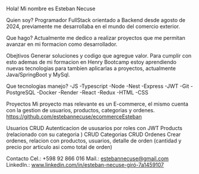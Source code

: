 Hola! Mi nombre es Esteban Necuse

Quien soy?
Programador FullStack orientado a Backend desde agosto de 2024, previamente me desarrollaba en el mundo del comercio exterior. 

Que hago? 
Actualmente me dedico a realizar proyectos que me permitan avanzar en mi formacion como desarrollador. 

Obejtivos
Generar soluciones y codigo que agregue valor. Para cumplir con esto ademas de mi formacion en Henry Bootcamp estoy aprendiendo nuevas tecnologias para tambien aplicarlas a proyectos, actualmente Java/SpringBoot y MySql. 

Que tecnologias manejo?
-JS
-Typescript
-Node
-Nest
-Express
-JWT
-Git
-PostgreSQL
-Docker
-Render
-React
-Redux
-HTML
-CSS

Proyectos
Mi proyecto mas relevante es un E-commerce, el mismo cuenta con la gestion de usuarios, productos, categorias y ordenes. 
https://github.com/estebannecuse/ecommerceEsteban

Usuarios
  CRUD
  Autenticacion de ususarios por roles con JWT
Products (relacionado con su categoria )
  CRUD
Categorias
  CRUD
Ordenes
  Crear ordenes, relacion con productos, usuarios, detalle de orden (cantidad y precio por articulo asi como total de orden)

Contacto 
Cel.: +598 92 866 016
Mail.: estebannecuse@gmail.com
LinkedIn.: www.linkedin.com/in/esteban-necuse-giró-7a1459107
